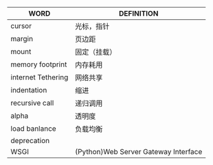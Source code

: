 | WORD            | DEFINITION                      |
| ------------------ | ---------------------------- |
| cursor             | 光标，指针                   |
| margin             | 页边距                       |
| mount              | 固定（挂载）                 |
| memory footprint   | 内存耗用                     |
| internet Tethering | 网络共享                     |
| indentation        | 缩进                         |
| recursive call     | 递归调用                     |
| alpha              | 透明度                       |
| load banlance      | 负载均衡                     |
| deprecation        |                              |
| WSGI               | (Python)Web Server Gateway Interface |
